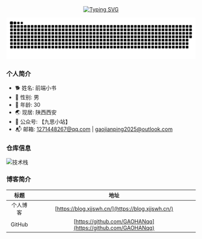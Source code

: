 <div align="center">
  <a href="https://blog.sunguoqi.com/">
    <img src="https://readme-typing-svg.demolab.com?font=Fira+Code&pause=1000&color=024EF7&width=435&lines=昨日之深渊,今日之浅谈;想的是你,放不下的还是你！&center=true&size=27" alt="Typing SVG" />

  </a>
</div>

![ ](https://github.com/GAOHANqq/GAOHANqq/blob/output/github-contribution-grid-snake-dark.svg)

### 个人简介
- 🐕 姓名: 前端小书
- 👦 性别: 男
- 🧭 年龄: 30
- 🌏 现居: 陕西西安
- 🥑 公众号: 【九思小站】
- 📬 邮箱: 1271448267@qq.com | gaojianping2025@outlook.com


### 仓库信息
![技术栈](https://github-readme-stats.vercel.app/api/top-langs/?username=GAOHANqq&layout=compact&theme=tokyonight)   

### 博客简介
| 标题 | 地址 | 
| :----:| :----: | 
| 个人博客 | [https://blog.xjjswh.cn/](https://blog.xjjswh.cn/) | 
| GitHub|[https://github.com/GAOHANqq](https://github.com/GAOHANqq)| 

